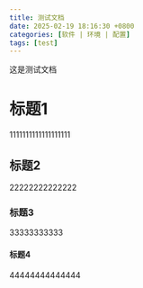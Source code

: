 ```yaml
---
title: 测试文档
date: 2025-02-19 18:16:30 +0800
categories: [软件 | 环境 | 配置]
tags: [test]
---
```



这是测试文档

# 标题1

1111111111111111111

## 标题2

22222222222222

### 标题3

33333333333

#### 标题4

44444444444444